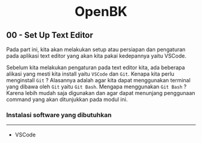 # <center style="font-size:35"> OpenBK </center>

## 00 - Set Up Text Editor

Pada part ini, kita akan melakukan setup atau persiapan dan pengaturan pada aplikasi text editor yang akan kita pakai kedepannya yaitu VSCode. 

Sebelum kita melakukan pengaturan pada text editor kita, ada beberapa alikasi yang mesti kita install yaitu `VSCode` dan `Git`. Kenapa kita perlu menginstall `Git` ? Alasannya adalah agar kita dapat menggunakan terminal yang dibawa oleh `Git` yaitu `Git Bash`. Mengapa menggunakan `Git Bash` ? Karena lebih mudah saja digunakan dan agar dapat menunjang penggunaan command yang akan ditunjukkan pada modul ini.

### Instalasi software yang dibutuhkan <hr>

- VSCode

    